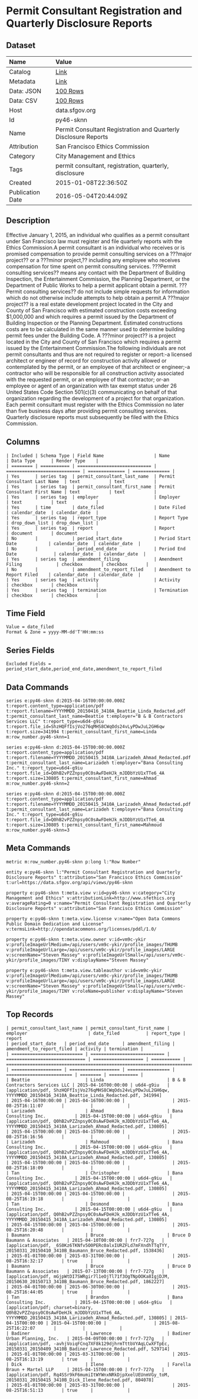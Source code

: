# Permit Consultant Registration and Quarterly Disclosure Reports

## Dataset

| Name | Value |
| :--- | :---- |
| Catalog | [Link](https://catalog.data.gov/dataset/permit-consultant-registration-and-quarterly-disclosure-reports-d7546) |
| Metadata | [Link](https://data.sfgov.org/api/views/py46-sknn) |
| Data: JSON | [100 Rows](https://data.sfgov.org/api/views/py46-sknn/rows.json?max_rows=100) |
| Data: CSV | [100 Rows](https://data.sfgov.org/api/views/py46-sknn/rows.csv?max_rows=100) |
| Host | data.sfgov.org |
| Id | py46-sknn |
| Name | Permit Consultant Registration and Quarterly Disclosure Reports |
| Attribution | San Francisco Ethics Commission |
| Category | City Management and Ethics |
| Tags | permit consultant, registration, quarterly, disclosure |
| Created | 2015-01-08T22:36:50Z |
| Publication Date | 2016-05-04T20:44:09Z |

## Description

Effective January 1, 2015, an individual who qualifies as a permit consultant under San Francisco law must register and file quarterly reports with the Ethics Commission.A permit consultant is an individual who receives or is promised compensation to provide permit consulting services on a ???major project?? or a ???minor project,?? including any employee who receives compensation for time spent on permit consulting services. ???Permit consulting services?? means any contact with the Department of Building Inspection, the Entertainment Commission, the Planning Department, or the Department of Public Works to help a permit applicant obtain a permit.  ???Permit consulting services?? do not include simple requests for information which do not otherwise include attempts to help obtain a permit.A ???major project?? is a real estate development project located in the City and County of San Francisco with estimated construction costs exceeding $1,000,000 and which requires a permit issued by the Department of Building Inspection or the Planning Department.   Estimated constructions costs are to be calculated in the same manner used to determine building permit fees under the Building Code. A ???minor project?? is a project located in the City and County of San Francisco which requires a permit issued by the Entertainment Commission.The following individuals are not permit consultants and thus are not required to register or report:-a licensed architect or engineer of record for construction activity allowed or contemplated by the permit, or an employee of that architect or engineer;-a contractor who will be responsible for all construction activity associated with the requested permit, or an employee of that contractor; or-an employee or agent of an organization with tax exempt status under 26 United States Code Section 501(c)(3) communicating on behalf of that organization regarding the development of a project for that organization. Each permit consultant must register with the Ethics Commission no later than five business days after providing permit consulting services.  Quarterly disclosure reports must subsequently be filed with the Ethics Commission.

## Columns

```ls
| Included | Schema Type | Field Name                   | Name                         | Data Type      | Render Type    |
| ======== | =========== | ============================ | ============================ | ============== | ============== |
| Yes      | series tag  | permit_consultant_last_name  | Permit Consultant Last Name  | text           | text           |
| Yes      | series tag  | permit_consultant_first_name | Permit Consultant First Name | text           | text           |
| Yes      | series tag  | employer                     | Employer                     | text           | text           |
| Yes      | time        | date_filed                   | Date Filed                   | calendar_date  | calendar_date  |
| Yes      | series tag  | report_type                  | Report Type                  | drop_down_list | drop_down_list |
| Yes      | series tag  | report                       | Report                       | document       | document       |
| No       |             | period_start_date            | Period Start Date            | calendar_date  | calendar_date  |
| No       |             | period_end_date              | Period End Date              | calendar_date  | calendar_date  |
| Yes      | series tag  | amendment_filing             | Amendment Filing             | checkbox       | checkbox       |
| No       |             | amendment_to_report_filed    | Amendment to Report Filed    | calendar_date  | calendar_date  |
| Yes      | series tag  | activity                     | Activity                     | checkbox       | checkbox       |
| Yes      | series tag  | termination                  | Termination                  | checkbox       | checkbox       |
```

## Time Field

```ls
Value = date_filed
Format & Zone = yyyy-MM-dd'T'HH:mm:ss
```

## Series Fields

```ls
Excluded Fields = period_start_date,period_end_date,amendment_to_report_filed
```

## Data Commands

```ls
series e:py46-sknn d:2015-04-16T00:00:00.000Z t:report.content_type=application/pdf t:report.filename=YYYYMMDD_20150416_3410A_Beattie_Linda_Redacted.pdf t:permit_consultant_last_name=Beattie t:employer="B & B Contractors Services LLC" t:report_type=u6d4-g9iu t:report.file_id=ShzHQFfIsjVo276qMHS8CWqOds24vLyPDwJuL2GH6qw t:report.size=341994 t:permit_consultant_first_name=Linda m:row_number.py46-sknn=1

series e:py46-sknn d:2015-04-15T00:00:00.000Z t:report.content_type=application/pdf t:report.filename=YYYYMMDD_20150415_3410A_Larizadeh_Ahmad_Redacted.pdf t:permit_consultant_last_name=Larizadeh t:employer="Bana Consulting Inc." t:report_type=u6d4-g9iu t:report.file_id=Q0hB2vPZZnpsy0C0sAwFDeHJk_mJDDbYzU1xTTe6_4A t:report.size=130805 t:permit_consultant_first_name=Ahmad m:row_number.py46-sknn=2

series e:py46-sknn d:2015-04-15T00:00:00.000Z t:report.content_type=application/pdf t:report.filename=YYYYMMDD_20150415_3410A_Larizadeh_Ahmad_Redacted.pdf t:permit_consultant_last_name=Larizadeh t:employer="Bana Consulting Inc." t:report_type=u6d4-g9iu t:report.file_id=Q0hB2vPZZnpsy0C0sAwFDeHJk_mJDDbYzU1xTTe6_4A t:report.size=130805 t:permit_consultant_first_name=Mahmoud m:row_number.py46-sknn=3
```

## Meta Commands

```ls
metric m:row_number.py46-sknn p:long l:"Row Number"

entity e:py46-sknn l:"Permit Consultant Registration and Quarterly Disclosure Reports" t:attribution="San Francisco Ethics Commission" t:url=https://data.sfgov.org/api/views/py46-sknn

property e:py46-sknn t:meta.view v:id=py46-sknn v:category="City Management and Ethics" v:attributionLink=http://www.sfethics.org v:averageRating=0 v:name="Permit Consultant Registration and Quarterly Disclosure Reports" v:attribution="San Francisco Ethics Commission"

property e:py46-sknn t:meta.view.license v:name="Open Data Commons Public Domain Dedication and License" v:termsLink=http://opendatacommons.org/licenses/pddl/1.0/

property e:py46-sknn t:meta.view.owner v:id=vm9c-ykir v:profileImageUrlMedium=/api/users/vm9c-ykir/profile_images/THUMB v:profileImageUrlLarge=/api/users/vm9c-ykir/profile_images/LARGE v:screenName="Steven Massey" v:profileImageUrlSmall=/api/users/vm9c-ykir/profile_images/TINY v:displayName="Steven Massey"

property e:py46-sknn t:meta.view.tableauthor v:id=vm9c-ykir v:profileImageUrlMedium=/api/users/vm9c-ykir/profile_images/THUMB v:profileImageUrlLarge=/api/users/vm9c-ykir/profile_images/LARGE v:screenName="Steven Massey" v:profileImageUrlSmall=/api/users/vm9c-ykir/profile_images/TINY v:roleName=publisher v:displayName="Steven Massey"
```

## Top Records

```ls
| permit_consultant_last_name | permit_consultant_first_name | employer                       | date_filed          | report_type | report                                                                                                                                       | period_start_date   | period_end_date     | amendment_filing | amendment_to_report_filed | activity | termination | 
| =========================== | ============================ | ============================== | =================== | =========== | ============================================================================================================================================ | =================== | =================== | ================ | ========================= | ======== | =========== | 
| Beattie                     | Linda                        | B & B Contractors Services LLC | 2015-04-16T00:00:00 | u6d4-g9iu   | [application/pdf, ShzHQFfIsjVo276qMHS8CWqOds24vLyPDwJuL2GH6qw, YYYYMMDD_20150416_3410A_Beattie_Linda_Redacted.pdf, 341994]                   | 2015-04-16T00:00:00 | 2015-04-16T00:00:00 |                  | 2015-08-25T16:11:07       |          |             | 
| Larizadeh                   | Ahmad                        | Bana Consulting Inc.           | 2015-04-15T00:00:00 | u6d4-g9iu   | [application/pdf, Q0hB2vPZZnpsy0C0sAwFDeHJk_mJDDbYzU1xTTe6_4A, YYYYMMDD_20150415_3410A_Larizadeh_Ahmad_Redacted.pdf, 130805]                 | 2015-04-15T00:00:00 | 2015-04-15T00:00:00 |                  | 2015-08-25T16:16:56       |          |             | 
| Larizadeh                   | Mahmoud                      | Bana Consulting Inc.           | 2015-04-15T00:00:00 | u6d4-g9iu   | [application/pdf, Q0hB2vPZZnpsy0C0sAwFDeHJk_mJDDbYzU1xTTe6_4A, YYYYMMDD_20150415_3410A_Larizadeh_Ahmad_Redacted.pdf, 130805]                 | 2015-04-15T00:00:00 | 2015-04-15T00:00:00 |                  | 2015-08-25T16:18:09       |          |             | 
| Tan                         | Christopher                  | Bana Consulting Inc.           | 2015-04-15T00:00:00 | u6d4-g9iu   | [application/pdf, Q0hB2vPZZnpsy0C0sAwFDeHJk_mJDDbYzU1xTTe6_4A, YYYYMMDD_20150415_3410A_Larizadeh_Ahmad_Redacted.pdf, 130805]                 | 2015-04-15T00:00:00 | 2015-04-15T00:00:00 |                  | 2015-08-25T16:19:18       |          |             | 
| Tan                         | Desmond                      | Bana Consulting Inc.           | 2015-04-15T00:00:00 | u6d4-g9iu   | [application/pdf, Q0hB2vPZZnpsy0C0sAwFDeHJk_mJDDbYzU1xTTe6_4A, YYYYMMDD_20150415_3410A_Larizadeh_Ahmad_Redacted.pdf, 130805]                 | 2015-04-15T00:00:00 | 2015-04-15T00:00:00 |                  | 2015-08-25T16:20:48       |          |             | 
| Baumann                     | Bruce                        | Bruce D Baumann & Associates   | 2015-04-10T00:00:00 | frr7-727g   | [application/pdf, _6S0Kz6TKNfv5O0PERc0alxIURZFLd7mFXndhTTqTYY, 20150331_20150410_3410B_Baumann_Bruce_Redacted.pdf, 1538436]                  | 2015-01-01T00:00:00 | 2015-03-31T00:00:00 |                  | 2015-08-25T16:32:17       | true     |             | 
| Baumann                     | Bruce                        | Bruce D Baumann & Associates   | 2015-07-13T00:00:00 | frr7-727g   | [application/pdf, mGjpWtDI7SWRgir7l1eOjTl71f3OgTNpOOKa8IgjDJM, 20150630_20150713_3410B_Baumann_Bruce_Redacted.pdf, 1862227]                  | 2015-04-01T00:00:00 | 2015-06-30T00:00:00 |                  | 2015-08-25T16:44:05       | true     |             | 
| Tan                         | Brandon                      | Bana Consulting Inc.           | 2015-04-15T00:00:00 | u6d4-g9iu   | [application/pdf; charset=binary, Q0hB2vPZZnpsy0C0sAwFDeHJk_mJDDbYzU1xTTe6_4A, YYYYMMDD_20150415_3410A_Larizadeh_Ahmad_Redacted.pdf, 130805] | 2015-04-15T00:00:00 | 2015-04-15T00:00:00 |                  | 2015-08-25T16:22:07       |          |             | 
| Badiner                     | Lawrence                     | Badiner Urban Planning, Inc.   | 2015-04-09T00:00:00 | frr7-727g   | [application/pdf, -avhjVoiqFCnq7XF8k129djhrmTttbVYAqLCwXFTpEc, 20150331_20150409_3410B_Badiner_Lawrence_Redacted.pdf, 529714]                | 2015-01-01T00:00:00 | 2015-03-31T00:00:00 |                  | 2015-08-25T16:13:19       | true     |             | 
| Dick                        | Ilene                        | Farella Braun + Martel LLP     | 2015-04-15T00:00:00 | frr7-727g   | [application/pdf, Rq4SSr9kF6mumiItWYWnxNRkDjpXxelUEUnmVGy_toM, 20150331_20150415_3410B_Dick_Ilene_Redacted.pdf, 804078]                      | 2015-01-01T00:00:00 | 2015-03-31T00:00:00 |                  | 2015-08-25T16:51:13       | true     |             | 
```